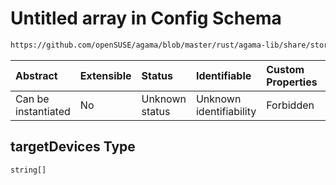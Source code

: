 # Untitled array in Config Schema

```txt
https://github.com/openSUSE/agama/blob/master/rust/agama-lib/share/storage.schema.json#/$defs/advancedPhysicalVolumesGenerator/properties/generate/properties/targetDevices
```



| Abstract            | Extensible | Status         | Identifiable            | Custom Properties | Additional Properties | Access Restrictions | Defined In                                                          |
| :------------------ | :--------- | :------------- | :---------------------- | :---------------- | :-------------------- | :------------------ | :------------------------------------------------------------------ |
| Can be instantiated | No         | Unknown status | Unknown identifiability | Forbidden         | Allowed               | none                | [storage.schema.json\*](storage.schema.json "open original schema") |

## targetDevices Type

`string[]`
